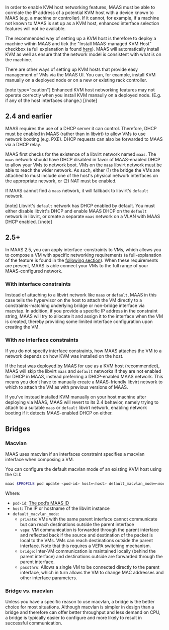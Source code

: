 In order to enable KVM host networking features, MAAS must be able to correlate the IP address of a potential KVM host with a device known to MAAS (e.g. a machine or controller). If it cannot, for example, if a machine not known to MAAS is set up as a KVM host, enhanced interface selection features will not be available.

The recommended way of setting up a KVM host is therefore to deploy a machine within MAAS and tick the "Install MAAS-managed KVM Host" checkbox (a full explanation is found [here](manage-kvm-add-host.md)). MAAS will automatically install KVM as well as ensure that the network model is consistent with what is on the machine.

There are other ways of setting up KVM hosts that provide easy management of VMs via the MAAS UI. You can, for example, install KVM manually on a deployed node or on a new or existing rack controller.

[note type="caution"]
Enhanced KVM host networking features may not operate correctly when you install KVM manaully on a deployed node. (E.g. if any of the host interfaces change.)
[/note]

## 2.4 and earlier

MAAS requires the use of a DHCP server it can control. Therefore, DHCP must be enabled in MAAS (rather than in libvirt) to allow VMs to use network booting (e.g. PXE). DHCP requests can also be forwarded to MAAS via a DHCP relay.

MAAS first checks for the existence of a libvirt network named `maas`. The `maas` network should have DHCP disabled in favor of MAAS-enabled DHCP to allow your VMs to network boot. VMs on the `maas` libvirt network must be able to reach the wider network. As such, either (1) the bridge the VMs are attached to must include one of the host's physical network interfaces on the appropriate network, or (2) NAT must be enabled.

If MAAS cannot find a `maas` network, it will fallback to libvirt's `default` network.

[note]
Libvirt's `default` network has DHCP enabled by default. You must either disable libvirt's DHCP and enable MAAS DHCP on the `default` network in libvirt, or create a separate `maas` network on a VLAN with MAAS DHCP enabled.
[/note]

## 2.5+

In MAAS 2.5, you can apply interface-constraints to VMs, which allows you to compose a VM with specific networking requirements (a full-explanation of the feature is found in the [following section](manage-kvm-create-vms.md#interfaces)). When these requirements are present, MAAS is able connect your VMs to the full range of your MAAS-configured network.

### With interface constraints

Instead of attaching to a libvirt network like `maas` or `default`, MAAS in this case tells the hypervisor on the host to attach the VM directly to a constraints-matching underlying bridge or non-bridge interface via macvtap. In addition, if you provide a specific IP address in the constraint string, MAAS will try to allocate it and assign it to the interface when the VM is created, thereby providing some limited interface configuration upon creating the VM.

### With *no* interface constraints

If you do not specify interface constraints, how MAAS attaches the VM to a network depends on how KVM was installed on the host.

If the [host was deployed by MAAS](manage-kvm-add-host.md) for use as a KVM host (recommended), MAAS will skip the libvirt `maas` and `default` networks if they are not enabled for DHCP in MAAS, instead preferring a DHCP-enabled MAAS network. This means you don't have to manually create a MAAS-friendly libvirt network to which to attach the VM as with previous versions of MAAS.

If you've instead installed KVM manually on your host machine after deploying via MAAS, MAAS will revert to its 2.4 behavior, namely trying to attach to a suitable `maas` or `default` libvirt network, enabling network booting if it detects MAAS-enabled DHCP on either.

## Bridges

### Macvlan

MAAS uses macvlan if an interfaces constraint specifies a macvlan interface when composing a VM.

You can configure the default macvlan mode of an existing KVM host using the CLI:

``` bash
maas $PROFILE pod update <pod-id> host=<host> default_macvlan_mode=<mode>
```

Where:

-   `pod-id`: [The pod’s MAAS ID](manage-kvm-create-vms.md#find-pod-ids)
-   `host`: The IP or hostname of the libvirt instance
-   `default_macvlan_mode`:
    -   `private`: VMs with the same parent interface cannot communicate but can reach destinations outside the parent interface
    -   `vepa`: VM communication is forwarded through the parent interface and reflected back if the source and destination of the packet is local to the VMs. VMs can reach destinations outside the parent interface. Note that this requires a VEPA switching mechanism.
    -   `bridge`: Inter-VM communication is maintained locally (behind the parent interface) and destinations outside are forwarded through the parent interface.
    -   `passthru`: Allows a single VM to be connected directly to the parent interface, which in turn allows the VM to change MAC addresses and other interface parameters.

### Bridge vs. macvlan

Unless you have a specific reason to use macvlan, a bridge is the better choice for most situations. Although macvlan is simpler in design than a bridge and therefore can offer better throughput and less demand on CPU, a bridge is typically easier to configure and more likely to result in successful communication.

<!-- LINKS -->


